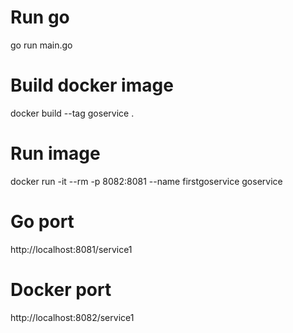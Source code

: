# Run go

 go run main.go

# Build docker image

docker build --tag goservice .

# Run image 

docker run -it --rm -p 8082:8081 --name firstgoservice goservice

# Go port

http://localhost:8081/service1

# Docker port

http://localhost:8082/service1